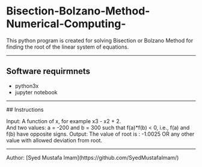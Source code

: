# Bisection-Bolzano-Method-Numerical-Computing-
This python program is created for solving Bisection or Bolzano Method for finding the root of the linear system of equations. 

<hr>

## Software requirmnets
- python3x
- jupyter notebook 

<hr>
## Instructions

Input: A function of x, for example x3 - x2 + 2.     
       And two values: a = -200 and b = 300 such that
       f(a)*f(b) < 0, i.e., f(a) and f(b) have
       opposite signs.
Output: The value of root is : -1.0025
        OR any other value with allowed
        deviation from root.

<hr>
Author: [Syed Mustafa Imam](https://github.com/SyedMustafaImam/)
